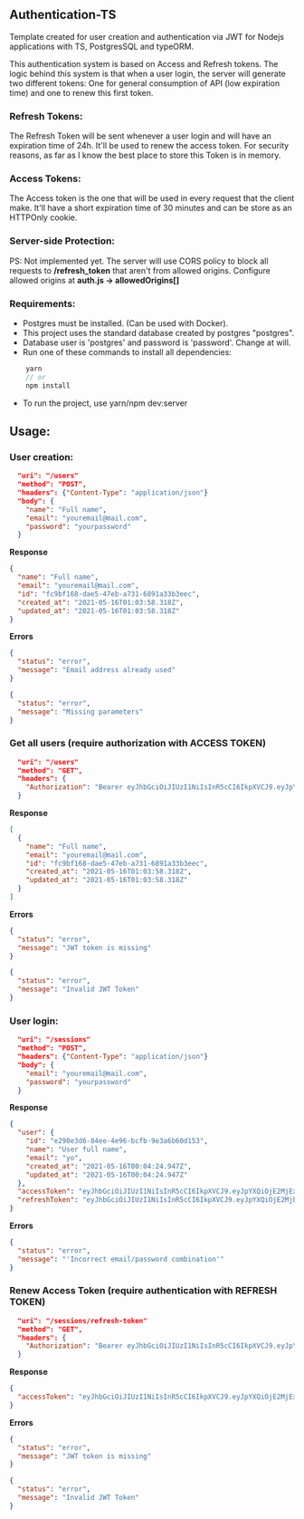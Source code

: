 ## Authentication-TS

Template created for user creation and authentication via JWT for Nodejs applications with TS, PostgresSQL and typeORM.

This authentication system is based on Access and Refresh tokens. The logic behind this system is that when a user login, the server will generate two different tokens: One for general consumption of API (low expiration time) and one to renew this first token.

### Refresh Tokens:

The Refresh Token will be sent whenever a user login and will have an expiration time of 24h. It'll be used to renew the access token. For security reasons, as far as I know the best place to store this Token is in memory.

### Access Tokens:

The Access token is the one that will be used in every request that the client make. It'll have a short expiration time of 30 minutes and can be store as an HTTPOnly cookie.

### Server-side Protection:

PS: Not implemented yet.
The server will use CORS policy to block all requests to **/refresh_token** that aren't from allowed origins. Configure allowed origins at **auth.js -> allowedOrigins[]**

### Requirements:

- Postgres must be installed. (Can be used with Docker).
- This project uses the standard database created by postgres "postgres".
- Database user is 'postgres' and password is 'password'. Change at will.
- Run one of these commands to install all dependencies:

```typescript
    yarn
    // or
    npm install
```

- To run the project, use yarn/npm dev:server

## Usage:

### User creation:

```json
  "uri": "/users"
  "method": "POST",
  "headers": {"Content-Type": "application/json"}
  "body": {
    "name": "Full name",
    "email": "youremail@mail.com",
    "password": "yourpassword"
  }
```

**Response**

```json
{
  "name": "Full name",
  "email": "youremail@mail.com",
  "id": "fc9bf168-dae5-47eb-a731-6891a33b3eec",
  "created_at": "2021-05-16T01:03:58.318Z",
  "updated_at": "2021-05-16T01:03:58.318Z"
}
```

**Errors**

```json
{
  "status": "error",
  "message": "Email address already used"
}
```

```json
{
  "status": "error",
  "message": "Missing parameters"
}
```

### Get all users (require authorization with ACCESS TOKEN)

```json
  "uri": "/users"
  "method": "GET",
  "headers": {
    "Authorization": "Bearer eyJhbGciOiJIUzI1NiIsInR5cCI6IkpXVCJ9.eyJpYXQiOjE2MjExMTY1ODQsImV4cCI6MTYyMTExNjYxNCwic3ViIjoiZTI5MGUzZDYtODRlZS00ZTk2LWJjZmItOWUzYTZiNjBkMTUzIn0.ojfzYiuP4mdvpxFl3g_JVL1k_fuPVqYiWxFd_9NZyK0"
  }
```

**Response**

```json
[
  {
    "name": "Full name",
    "email": "youremail@mail.com",
    "id": "fc9bf168-dae5-47eb-a731-6891a33b3eec",
    "created_at": "2021-05-16T01:03:58.318Z",
    "updated_at": "2021-05-16T01:03:58.318Z"
  }
]
```

**Errors**

```json
{
  "status": "error",
  "message": "JWT token is missing"
}
```

```json
{
  "status": "error",
  "message": "Invalid JWT Token"
}
```

### User login:

```json
  "uri": "/sessions"
  "method": "POST",
  "headers": {"Content-Type": "application/json"}
  "body": {
    "email": "youremail@mail.com",
    "password": "yourpassword"
  }
```

**Response**

```json
{
  "user": {
    "id": "e290e3d6-84ee-4e96-bcfb-9e3a6b60d153",
    "name": "User full name",
    "email": "yo",
    "created_at": "2021-05-16T00:04:24.947Z",
    "updated_at": "2021-05-16T00:04:24.947Z"
  },
  "accessToken": "eyJhbGciOiJIUzI1NiIsInR5cCI6IkpXVCJ9.eyJpYXQiOjE2MjExMTY1ODQsImV4cCI6MTYyMTExNjYxNCwic3ViIjoiZTI5MGUzZDYtODRlZS00ZTk2LWJjZmItOWUzYTZiNjBkMTUzIn0.ojfzYiuP4mdvpxFl3g_JVL1k_fuPVqYiWxFd_9NZyK0",
  "refreshToken": "eyJhbGciOiJIUzI1NiIsInR5cCI6IkpXVCJ9.eyJpYXQiOjE2MjExMTY1ODQsImV4cCI6MTYyMTIwMjk4NCwic3ViIjoiZTI5MGUzZDYtODRlZS00ZTk2LWJjZmItOWUzYTZiNjBkMTUzIn0.2MVcoj7z7C2ytWcJErR8jN4RWHLWo3grNP_r8mhQYmE"
}
```

**Errors**

```json
{
  "status": "error",
  "message": "'Incorrect email/password combination'"
}
```

### Renew Access Token (require authentication with REFRESH TOKEN)

```json
  "uri": "/sessions/refresh-token"
  "method": "GET",
  "headers": {
    "Authorization": "Bearer eyJhbGciOiJIUzI1NiIsInR5cCI6IkpXVCJ9.eyJpYXQiOjE2MjExMTY1ODQsImV4cCI6MTYyMTExNjYxNCwic3ViIjoiZTI5MGUzZDYtODRlZS00ZTk2LWJjZmItOWUzYTZiNjBkMTUzIn0.ojfzYiuP4mdvpxFl3g_JVL1k_fuPVqYiWxFd_9NZyK0"
  }
```

**Response**

```json
{
  "accessToken": "eyJhbGciOiJIUzI1NiIsInR5cCI6IkpXVCJ9.eyJpYXQiOjE2MjExMTY1ODQsImV4cCI6MTYyMTExNjYxNCwic3ViIjoiZTI5MGUzZDYtODRlZS00ZTk2LWJjZmItOWUzYTZiNjBkMTUzIn0.ojfzYiuP4mdvpxFl3g_JVL1k_fuPVqYiWxFd_9NZyK0"
}
```

**Errors**

```json
{
  "status": "error",
  "message": "JWT token is missing"
}
```

```json
{
  "status": "error",
  "message": "Invalid JWT Token"
}
```
